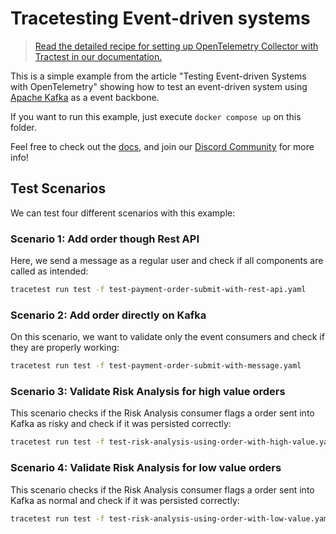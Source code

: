 # Tracetesting Event-driven systems

> [Read the detailed recipe for setting up OpenTelemetry Collector with Tractest in our documentation.](https://docs.tracetest.io/examples-tutorials/recipes/running-tracetest-without-a-trace-data-store)

This is a simple example from the article "Testing Event-driven Systems with OpenTelemetry" showing how to test an event-driven system using [Apache Kafka](https://kafka.apache.org/) as a event backbone.

If you want to run this example, just execute `docker compose up` on this folder.

Feel free to check out the [docs](https://docs.tracetest.io/), and join our [Discord Community](https://discord.gg/8MtcMrQNbX) for more info!

## Test Scenarios

We can test four different scenarios with this example:

### **Scenario 1**: Add order though Rest API

Here, we send a message as a regular user and check if all components are called as intended:

```sh
tracetest run test -f test-payment-order-submit-with-rest-api.yaml
```

### **Scenario 2**: Add order directly on Kafka

On this scenario, we want to validate only the event consumers and check if they are properly working:

```sh
tracetest run test -f test-payment-order-submit-with-message.yaml
```

### **Scenario 3**: Validate Risk Analysis for high value orders

This scenario checks if the Risk Analysis consumer flags a order sent into Kafka as risky and check if it was persisted correctly:

```sh
tracetest run test -f test-risk-analysis-using-order-with-high-value.yaml
```

### **Scenario 4**: Validate Risk Analysis for low value orders

This scenario checks if the Risk Analysis consumer flags a order sent into Kafka as normal and check if it was persisted correctly:

```sh
tracetest run test -f test-risk-analysis-using-order-with-low-value.yaml
```
